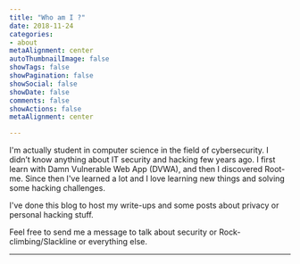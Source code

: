 ```yaml
---
title: "Who am I ?"
date: 2018-11-24
categories:
- about
metaAlignment: center
autoThumbnailImage: false
showTags: false
showPagination: false
showSocial: false
showDate: false
comments: false
showActions: false
metaAlignment: center

---
```


I'm actually student in computer science in the field of cybersecurity. I didn’t know anything about IT security and hacking few years ago. I first learn with Damn Vulnerable Web App (DVWA), and then I discovered Root-me. Since then I've learned a lot and I love learning new things and solving some hacking challenges.

I've done this blog to host my write-ups and some posts about privacy or personal hacking stuff. 

Feel free to send me a message to talk about security or Rock-climbing/Slackline or everything else. 


---